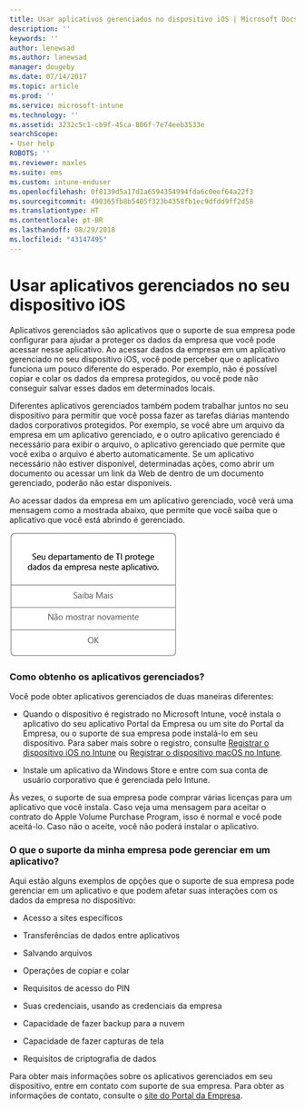 ```yaml
---
title: Usar aplicativos gerenciados no dispositivo iOS | Microsoft Docs
description: ''
keywords: ''
author: lenewsad
ms.author: lanewsad
manager: dougeby
ms.date: 07/14/2017
ms.topic: article
ms.prod: ''
ms.service: microsoft-intune
ms.technology: ''
ms.assetid: 3232c5c1-cb9f-45ca-806f-7e74eeb3533e
searchScope:
- User help
ROBOTS: ''
ms.reviewer: maxles
ms.suite: ems
ms.custom: intune-enduser
ms.openlocfilehash: 0f8139d5a17d1a6594354994fda6c0eef64a22f3
ms.sourcegitcommit: 490365fb8b5405f323b4358fb1ec9dfdd9ff2d58
ms.translationtype: HT
ms.contentlocale: pt-BR
ms.lasthandoff: 08/29/2018
ms.locfileid: "43147495"
---
```

# <a name="use-managed-apps-on-your-ios-device"></a>Usar aplicativos gerenciados no seu dispositivo iOS

Aplicativos gerenciados são aplicativos que o suporte de sua empresa pode configurar para ajudar a proteger os dados da empresa que você pode acessar nesse aplicativo. Ao acessar dados da empresa em um aplicativo gerenciado no seu dispositivo iOS, você pode perceber que o aplicativo funciona um pouco diferente do esperado. Por exemplo, não é possível copiar e colar os dados da empresa protegidos, ou você pode não conseguir salvar esses dados em determinados locais.

Diferentes aplicativos gerenciados também podem trabalhar juntos no seu dispositivo para permitir que você possa fazer as tarefas diárias mantendo dados corporativos protegidos. Por exemplo, se você abre um arquivo da empresa em um aplicativo gerenciado, e o outro aplicativo gerenciado é necessário para exibir o arquivo, o aplicativo gerenciado que permite que você exiba o arquivo é aberto automaticamente. Se um aplicativo necessário não estiver disponível, determinadas ações, como abrir um documento ou acessar um link da Web de dentro de um documento gerenciado, poderão não estar disponíveis.

Ao acessar dados da empresa em um aplicativo gerenciado, você verá uma mensagem como a mostrada abaixo, que permite que você saiba que o aplicativo que você está abrindo é gerenciado.

![managed-apps-message-ios](./media/managed-apps-message.png)

### <a name="how-do-i-get-managed-apps"></a>Como obtenho os aplicativos gerenciados?
Você pode obter aplicativos gerenciados de duas maneiras diferentes:

-   Quando o dispositivo é registrado no Microsoft Intune, você instala o aplicativo do seu aplicativo Portal da Empresa ou um site do Portal da Empresa, ou o suporte de sua empresa pode instalá-lo em seu dispositivo. Para saber mais sobre o registro, consulte [Registrar o dispositivo iOS no Intune](enroll-your-device-in-intune-ios.md) ou [Registrar o dispositivo macOS no Intune](enroll-your-device-in-intune-macos.md).

-   Instale um aplicativo da Windows Store e entre com sua conta de usuário corporativo que é gerenciada pelo Intune.

Às vezes, o suporte de sua empresa pode comprar várias licenças para um aplicativo que você instala. Caso veja uma mensagem para aceitar o contrato do Apple Volume Purchase Program, isso é normal e você pode aceitá-lo. Caso não o aceite, você não poderá instalar o aplicativo.

### <a name="what-can-my-company-support-manage-in-an-app"></a>O que o suporte da minha empresa pode gerenciar em um aplicativo?
Aqui estão alguns exemplos de opções que o suporte de sua empresa pode gerenciar em um aplicativo e que podem afetar suas interações com os dados da empresa no dispositivo:

-   Acesso a sites específicos

-   Transferências de dados entre aplicativos

-   Salvando arquivos

-   Operações de copiar e colar

-   Requisitos de acesso do PIN

-   Suas credenciais, usando as credenciais da empresa

-   Capacidade de fazer backup para a nuvem

-   Capacidade de fazer capturas de tela

-   Requisitos de criptografia de dados

Para obter mais informações sobre os aplicativos gerenciados em seu dispositivo, entre em contato com suporte de sua empresa. Para obter as informações de contato, consulte o [site do Portal da Empresa](https://go.microsoft.com/fwlink/?linkid=2010980).
